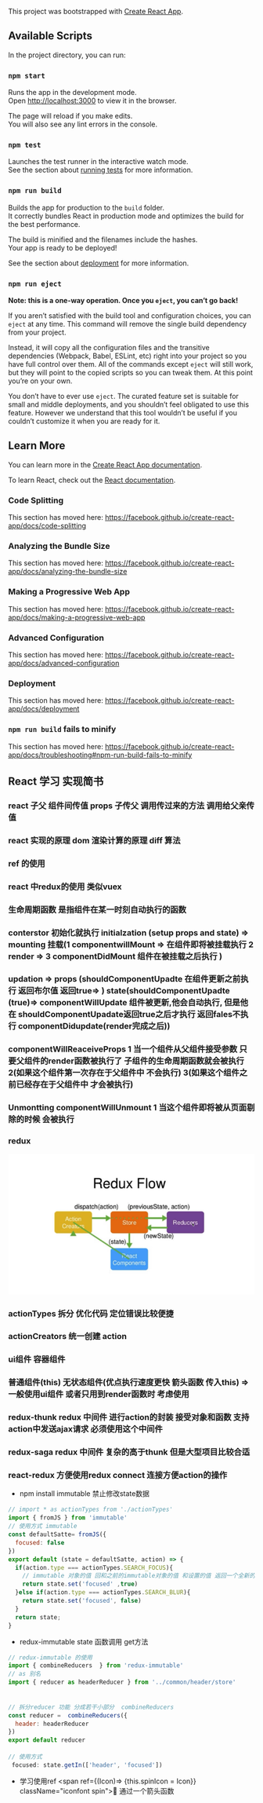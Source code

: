 This project was bootstrapped with [Create React App](https://github.com/facebook/create-react-app).

## Available Scripts

In the project directory, you can run:

### `npm start`

Runs the app in the development mode.<br>
Open [http://localhost:3000](http://localhost:3000) to view it in the browser.

The page will reload if you make edits.<br>
You will also see any lint errors in the console.

### `npm test`

Launches the test runner in the interactive watch mode.<br>
See the section about [running tests](https://facebook.github.io/create-react-app/docs/running-tests) for more information.

### `npm run build`

Builds the app for production to the `build` folder.<br>
It correctly bundles React in production mode and optimizes the build for the best performance.

The build is minified and the filenames include the hashes.<br>
Your app is ready to be deployed!

See the section about [deployment](https://facebook.github.io/create-react-app/docs/deployment) for more information.

### `npm run eject`

**Note: this is a one-way operation. Once you `eject`, you can’t go back!**

If you aren’t satisfied with the build tool and configuration choices, you can `eject` at any time. This command will remove the single build dependency from your project.

Instead, it will copy all the configuration files and the transitive dependencies (Webpack, Babel, ESLint, etc) right into your project so you have full control over them. All of the commands except `eject` will still work, but they will point to the copied scripts so you can tweak them. At this point you’re on your own.

You don’t have to ever use `eject`. The curated feature set is suitable for small and middle deployments, and you shouldn’t feel obligated to use this feature. However we understand that this tool wouldn’t be useful if you couldn’t customize it when you are ready for it.

## Learn More

You can learn more in the [Create React App documentation](https://facebook.github.io/create-react-app/docs/getting-started).

To learn React, check out the [React documentation](https://reactjs.org/).

### Code Splitting

This section has moved here: https://facebook.github.io/create-react-app/docs/code-splitting

### Analyzing the Bundle Size

This section has moved here: https://facebook.github.io/create-react-app/docs/analyzing-the-bundle-size

### Making a Progressive Web App

This section has moved here: https://facebook.github.io/create-react-app/docs/making-a-progressive-web-app

### Advanced Configuration

This section has moved here: https://facebook.github.io/create-react-app/docs/advanced-configuration

### Deployment

This section has moved here: https://facebook.github.io/create-react-app/docs/deployment

### `npm run build` fails to minify

This section has moved here: https://facebook.github.io/create-react-app/docs/troubleshooting#npm-run-build-fails-to-minify
## React 学习  实现简书  
### react 子父 组件间传值 props   子传父 调用传过来的方法 调用给父亲传值

### react 实现的原理  dom 渲染计算的原理   diff  算法

### ref 的使用

### react 中redux的使用  类似vuex   

### 生命周期函数 是指组件在某一时刻自动执行的函数

### conterstor 初始化就执行  initialzation (setup props and state) =>  mounting 挂载(1 componentwillMount => 在组件即将被挂载执行 2 render => 3 componentDidMount 组件在被挂载之后执行 )

### updation  => props (shouldComponentUpadte 在组件更新之前执行 返回布尔值 返回true=> )   state(shouldComponentUpadte (true)=>  componentWillUpdate 组件被更新,他会自动执行, 但是他在 shouldComponentUpadate返回true之后才执行 返回fales不执行   componentDidupdate(render完成之后)) 

### componentWillReaceiveProps 1 当一个组件从父组件接受参数  只要父组件的render函数被执行了 子组件的生命周期函数就会被执行 2(如果这个组件第一次存在于父组件中 不会执行) 3(如果这个组件之前已经存在于父组件中 才会被执行)

### Unmontting   componentWillUnmount 1 当这个组件即将被从页面剔除的时候 会被执行

### redux
![redux](./history/redux.png 'react redux')

### actionTypes 拆分  优化代码  定位错误比较便捷
### actionCreators 统一创建 action

### ui组件 容器组件

### 普通组件(this)   无状态组件(优点执行速度更快 箭头函数  传入this) => 一般使用ui组件  或者只用到render函数时  考虑使用

### redux-thunk   redux 中间件 进行action的封装  接受对象和函数 支持action中发送ajax请求 必须使用这个中间件

### redux-saga  redux 中间件 复杂的高于thunk  但是大型项目比较合适

### react-redux 方便使用redux  connect 连接方便action的操作

- npm install immutable  禁止修改state数据

```javascript
// import * as actionTypes from './actionTypes'
import { fromJS } from 'immutable'
// 使用方式 immutable
const defaultSatte= fromJS({
  focused: false
})
export default (state = defaultSatte, action) => {
  if(action.type === actionTypes.SEARCH_FOCUS){
    // immutable 对象的值 回和之前的immutable对象的值 和设置的值 返回一个全新的对象
    return state.set('focused' ,true)
  }else if(action.type === actionTypes.SEARCH_BLUR){
    return state.set('focused', false)
  }
  return state;
}

```
- redux-immutable   state  函数调用 get方法
```javascript
// redux-immutable 的使用
import { combineReducers  } from 'redux-immutable'
// as 别名
import { reducer as headerReducer } from '../common/header/store'


// 拆分reducer 功能 分成若干小部分  combineReducers
const reducer =  combineReducers({
  header: headerReducer
})
export default reducer

// 使用方式
 focused: state.getIn(['header', 'focused'])
```
- 学习使用ref <span ref={(Icon)=> {this.spinIcon = Icon}} className="iconfont spin">&#xe60e;</span> 通过一个箭头函数